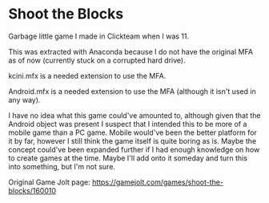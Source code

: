 # Shoot the Blocks

Garbage little game I made in Clickteam when I was 11.

This was extracted with Anaconda because I do not have the original MFA as of now (currently stuck on a corrupted hard drive).

kcini.mfx is a needed extension to use the MFA.

Android.mfx is a needed extension to use the MFA (although it isn't used in any way).

I have no idea what this game could've amounted to, although given that the Android object was present I suspect that I intended this to be more of a mobile game than a PC game. Mobile would've been the better platform for it by far, however I still think the game itself is quite boring as is. Maybe the concept could've been expanded further if I had enough knowledge on how to create games at the time. Maybe I'll add onto it someday and turn this into something, but I'm not sure.

Original Game Jolt page: https://gamejolt.com/games/shoot-the-blocks/160010
